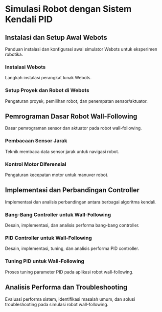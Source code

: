 # Simulasi Robot dengan Sistem Kendali PID

## Instalasi dan Setup Awal Webots

Panduan instalasi dan konfigurasi awal simulator Webots untuk eksperimen robotika.

### Instalasi Webots

Langkah instalasi perangkat lunak Webots.

### Setup Proyek dan Robot di Webots

Pengaturan proyek, pemilihan robot, dan penempatan sensor/aktuator.

## Pemrograman Dasar Robot Wall-Following

Dasar pemrograman sensor dan aktuator pada robot wall-following.

### Pembacaan Sensor Jarak

Teknik membaca data sensor jarak untuk navigasi robot.

### Kontrol Motor Diferensial

Pengaturan kecepatan motor untuk manuver robot.

## Implementasi dan Perbandingan Controller

Implementasi dan analisis perbandingan antara berbagai algoritma kendali.

### Bang-Bang Controller untuk Wall-Following

Desain, implementasi, dan analisis performa bang-bang controller.

### PID Controller untuk Wall-Following

Desain, implementasi, tuning, dan analisis performa PID controller.

### Tuning PID untuk Wall-Following

Proses tuning parameter PID pada aplikasi robot wall-following.

## Analisis Performa dan Troubleshooting

Evaluasi performa sistem, identifikasi masalah umum, dan solusi troubleshooting pada simulasi robot wall-following.
